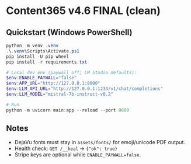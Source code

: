 # Content365 v4.6 FINAL (clean)

## Quickstart (Windows PowerShell)
```powershell
python -m venv .venv
.\.venv\Scripts\Activate.ps1
pip install -U pip wheel
pip install -r requirements.txt

# Local dev env (paywall off; LM Studio defaults):
$env:ENABLE_PAYWALL="false"
$env:APP_URL="http://127.0.0.1:8000"
$env:LLM_API_URL="http://127.0.0.1:1234/v1/chat/completions"
$env:LLM_MODEL="mistral-7b-instruct-v0.2"

# Run
python -m uvicorn main:app --reload --port 8000
```

## Notes
- DejaVu fonts must stay in `assets/fonts/` for emoji/unicode PDF output.
- Health check: `GET /__heal` -> `{"ok": true}`
- Stripe keys are optional while `ENABLE_PAYWALL=false`.
